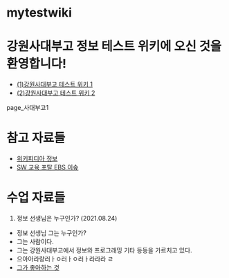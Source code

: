 # mytestwiki
# 강원사대부고 정보 테스트 위키에 오신 것을 환영합니다!

* [(1)강원사대부고 테스트 위키 1](page_사대부고1)
* [(2)강원사대부고 테스트 위키 2](page_사대부고2)

page_사대부고1 

#  참고 자료들

* [위키피디아 정보](https://ko.wikipedia.org/wiki/%EC%A0%95%EB%B3%B4)
* [SW 교육 포탈 EBS 이솦](https://www.ebssw.kr/)

# 수업 자료들

1. 정보 선생님은 누구인가? (2021.08.24)

* 정보 선생님 그는 누구인가?
* 그는 사람이다.
* 그는 강원사대부고에서 정보와 프로그래밍 기타 등등을 가르치고 있다.
* 으아아라랑러ㅏㅇ러ㅏㅇ러ㅏ라라라 ㄹ
* [그가 좋아하는 것](https://blog.kakaocdn.net/dn/cO3aNt/btqNqC6nkl7/t2D9attthY1rzHGGIOtpi0/img.png)
